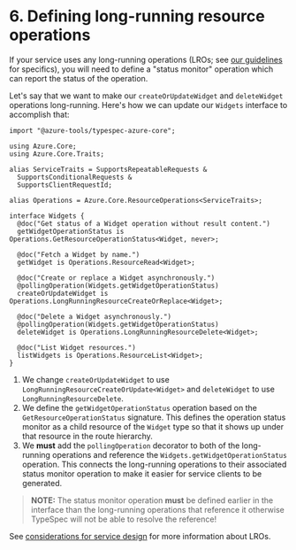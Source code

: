 # 6. Defining long-running resource operations

If your service uses any long-running operations (LROs; see [our guidelines](https://github.com/microsoft/api-guidelines/blob/vNext/azure/Guidelines.md#long-running-operations--jobs) for specifics), you will need to define a "status monitor" operation which can report the status of the operation.

Let's say that we want to make our `createOrUpdateWidget` and `deleteWidget` operations long-running. Here's how we can update our `Widgets` interface to accomplish that:

```typespec
import "@azure-tools/typespec-azure-core";

using Azure.Core;
using Azure.Core.Traits;

alias ServiceTraits = SupportsRepeatableRequests &
  SupportsConditionalRequests &
  SupportsClientRequestId;

alias Operations = Azure.Core.ResourceOperations<ServiceTraits>;

interface Widgets {
  @doc("Get status of a Widget operation without result content.")
  getWidgetOperationStatus is Operations.GetResourceOperationStatus<Widget, never>;

  @doc("Fetch a Widget by name.")
  getWidget is Operations.ResourceRead<Widget>;

  @doc("Create or replace a Widget asynchronously.")
  @pollingOperation(Widgets.getWidgetOperationStatus)
  createOrUpdateWidget is Operations.LongRunningResourceCreateOrReplace<Widget>;

  @doc("Delete a Widget asynchronously.")
  @pollingOperation(Widgets.getWidgetOperationStatus)
  deleteWidget is Operations.LongRunningResourceDelete<Widget>;

  @doc("List Widget resources.")
  listWidgets is Operations.ResourceList<Widget>;
}
```

1. We change `createOrUpdateWidget` to use `LongRunningResourceCreateOrUpdate<Widget>` and `deleteWidget` to use `LongRunningResourceDelete`.
2. We define the `getWidgetOperationStatus` operation based on the `GetResourceOperationStatus` signature. This defines the operation status monitor as a child resource of the `Widget` type so that it shows up under that resource in the route hierarchy.
3. We **must** add the `pollingOperation` decorator to both of the long-running operations and reference the `Widgets.getWidgetOperationStatus` operation. This connects the long-running operations to their associated status monitor operation to make it easier for service clients to be generated.

> **NOTE:** The status monitor operation **must** be defined earlier in the interface than the long-running operations that reference it otherwise TypeSpec will not be able to resolve the reference!

See [considerations for service design](https://github.com/microsoft/api-guidelines/blob/vNext/azure/ConsiderationsForServiceDesign.md#long-running-operations) for more information about LROs.
